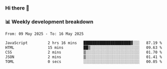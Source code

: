 ### Hi there 👋

### 📊 Weekly development breakdown
<!--START_SECTION:waka-->

```txt
From: 09 May 2025 - To: 16 May 2025

JavaScript         2 hrs 16 mins   █████████████████████▓░░░   87.19 %
HTML               15 mins         ██▒░░░░░░░░░░░░░░░░░░░░░░   09.63 %
CSS                2 mins          ▒░░░░░░░░░░░░░░░░░░░░░░░░   01.70 %
JSON               2 mins          ▒░░░░░░░░░░░░░░░░░░░░░░░░   01.41 %
TOML               0 secs          ░░░░░░░░░░░░░░░░░░░░░░░░░   00.05 %
```

<!--END_SECTION:waka-->
